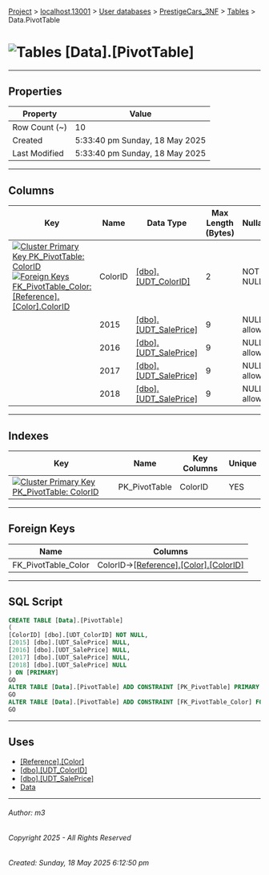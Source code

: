 #### 

[Project](../../../../index.md) > [localhost,13001](../../../index.md) > [User databases](../../index.md) > [PrestigeCars_3NF](../index.md) > [Tables](Tables.md) > Data.PivotTable

# ![Tables](../../../../Images/Table32.png) [Data].[PivotTable]

---

## <a name="#properties"></a>Properties

| Property | Value |
|---|---|
| Row Count (~) | 10 |
| Created | 5:33:40 pm Sunday, 18 May 2025 |
| Last Modified | 5:33:40 pm Sunday, 18 May 2025 |


---

## <a name="#columns"></a>Columns

| Key | Name | Data Type | Max Length (Bytes) | Nullability |
|---|---|---|---|---|
| [![Cluster Primary Key PK_PivotTable: ColorID](../../../../Images/pkcluster.png)](#indexes)[![Foreign Keys FK_PivotTable_Color: [Reference].[Color].ColorID](../../../../Images/fk.png)](#foreignkeys) | ColorID | [[dbo].[UDT_ColorID]](../Programmability/Types/User-Defined_Data_Types/dbo_UDT_ColorID.md) | 2 | NOT NULL |
|  | 2015 | [[dbo].[UDT_SalePrice]](../Programmability/Types/User-Defined_Data_Types/dbo_UDT_SalePrice.md) | 9 | NULL allowed |
|  | 2016 | [[dbo].[UDT_SalePrice]](../Programmability/Types/User-Defined_Data_Types/dbo_UDT_SalePrice.md) | 9 | NULL allowed |
|  | 2017 | [[dbo].[UDT_SalePrice]](../Programmability/Types/User-Defined_Data_Types/dbo_UDT_SalePrice.md) | 9 | NULL allowed |
|  | 2018 | [[dbo].[UDT_SalePrice]](../Programmability/Types/User-Defined_Data_Types/dbo_UDT_SalePrice.md) | 9 | NULL allowed |


---

## <a name="#indexes"></a>Indexes

| Key | Name | Key Columns | Unique |
|---|---|---|---|
| [![Cluster Primary Key PK_PivotTable: ColorID](../../../../Images/pkcluster.png)](#indexes) | PK_PivotTable | ColorID | YES |


---

## <a name="#foreignkeys"></a>Foreign Keys

| Name | Columns |
|---|---|
| FK_PivotTable_Color | ColorID->[[Reference].[Color].[ColorID]](Reference_Color.md) |


---

## <a name="#sqlscript"></a>SQL Script

```sql
CREATE TABLE [Data].[PivotTable]
(
[ColorID] [dbo].[UDT_ColorID] NOT NULL,
[2015] [dbo].[UDT_SalePrice] NULL,
[2016] [dbo].[UDT_SalePrice] NULL,
[2017] [dbo].[UDT_SalePrice] NULL,
[2018] [dbo].[UDT_SalePrice] NULL
) ON [PRIMARY]
GO
ALTER TABLE [Data].[PivotTable] ADD CONSTRAINT [PK_PivotTable] PRIMARY KEY CLUSTERED ([ColorID]) ON [PRIMARY]
GO
ALTER TABLE [Data].[PivotTable] ADD CONSTRAINT [FK_PivotTable_Color] FOREIGN KEY ([ColorID]) REFERENCES [Reference].[Color] ([ColorID])
GO

```


---

## <a name="#uses"></a>Uses

* [[Reference].[Color]](Reference_Color.md)
* [[dbo].[UDT_ColorID]](../Programmability/Types/User-Defined_Data_Types/dbo_UDT_ColorID.md)
* [[dbo].[UDT_SalePrice]](../Programmability/Types/User-Defined_Data_Types/dbo_UDT_SalePrice.md)
* [Data](../Security/Schemas/dbo_Data.md)


---

###### Author:  m3

###### Copyright 2025 - All Rights Reserved

###### Created: Sunday, 18 May 2025 6:12:50 pm


